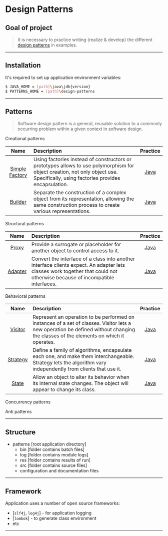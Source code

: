 #                        Design Patterns

Goal of project
---------------

> It is necessary to practice writing (realize & develop) 
> the different [design patterns][patterns] in examples.
***

Installation
------------

It's required to set up application environment variables:
```sh
$ JAVA_HOME = [path]\java\jdk{version}
$ PATTERNS_HOME = [path]\design-patterns
```
***

## Patterns
> Software design pattern is a general,
> reusable solution to a commonly occurring problem
> within a given context in software design.

Creational patterns

|                                         Name                                          | Description                                                                                                                                                                      |                                             Practice                                             |
|:-------------------------------------------------------------------------------------:|:---------------------------------------------------------------------------------------------------------------------------------------------------------------------------------|:------------------------------------------------------------------------------------------------:|
| [Simple Factory](https://en.wikipedia.org/wiki/Factory_(object-oriented_programming)) | Using factories instead of constructors or prototypes allows to use polymorphism for object creation, not only object use. Specifically, using factories provides encapsulation. | [Java](/src/main/java/com/witalis/design/patterns/pattern/creational/simple/SimpleFactory.java) |
|               [Builder](https://en.wikipedia.org/wiki/Builder_pattern)                | Separate the construction of a complex object from its representation, allowing the same construction process to create various representations.                                 |    [Java](/src/main/java/com/witalis/design/patterns/pattern/creational/builder/Builder.java)    |

Structural patterns

|                           Name                           | Description                                                                                                                                                                |                                          Practice                                          |
|:--------------------------------------------------------:|:---------------------------------------------------------------------------------------------------------------------------------------------------------------------------|:------------------------------------------------------------------------------------------:|
|   [Proxy](https://en.wikipedia.org/wiki/Proxy_pattern)   | Provide a surrogate or placeholder for another object to control access to it.                                                                                             |   [Java](/src/main/java/com/witalis/design/patterns/pattern/structural/proxy/Proxy.java)   |
| [Adapter](https://en.wikipedia.org/wiki/Adapter_pattern) | Convert the interface of a class into another interface clients expect. An adapter lets classes work together that could not otherwise because of incompatible interfaces. | [Java](/src/main/java/com/witalis/design/patterns/pattern/structural/adapter/Adapter.java) |

Behavioral patterns

|                            Name                            | Description                                                                                                                                                                         |                                           Practice                                           |
|:----------------------------------------------------------:|:------------------------------------------------------------------------------------------------------------------------------------------------------------------------------------|:--------------------------------------------------------------------------------------------:|
|  [Visitor](https://en.wikipedia.org/wiki/Visitor_pattern)  | Represent an operation to be performed on instances of a set of classes. Visitor lets a new operation be defined without changing the classes of the elements on which it operates. |  [Java](/src/main/java/com/witalis/design/patterns/pattern/behavioral/visitor/Visitor.java)  |
| [Strategy](https://en.wikipedia.org/wiki/Strategy_pattern) | Define a family of algorithms, encapsulate each one, and make them interchangeable. Strategy lets the algorithm vary independently from clients that use it.                        | [Java](/src/main/java/com/witalis/design/patterns/pattern/behavioral/strategy/Strategy.java) |
|    [State](https://en.wikipedia.org/wiki/State_pattern)    | Allow an object to alter its behavior when its internal state changes. The object will appear to change its class.                                                                  |    [Java](/src/main/java/com/witalis/design/patterns/pattern/behavioral/state/State.java)    |

Concurrency patterns

Anti patterns

***

Structure
---------

- patterns [root application directory]
    - bin [folder contains batch files]
    - log [folder contains module logs]
    - res [folder contains results of run]
    - src [folder contains source files]
    - configuration and documentation files
***

Framework
---------

Application uses a number of open source frameworks:
* [`slf4j`, `log4j`] - for application logging
* [`lombok`] - to generate class environment
* etc
***

[patterns]: <https://en.wikipedia.org/wiki/Software_design_pattern>
